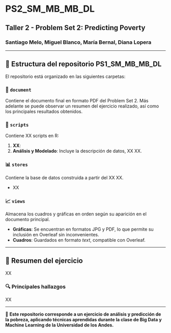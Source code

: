 # PS2_SM_MB_MB_DL
## Taller 2 - Problem Set 2: Predicting Poverty

### Santiago Melo, Miguel Blanco, María Bernal, Diana Lopera  

---

## 📂 Estructura del repositorio PS1_SM_MB_MB_DL  

El repositorio está organizado en las siguientes carpetas:  

### 📄 `document`  
Contiene el documento final en formato PDF del Problem Set 2. Más adelante se puede observar un resumen del ejercicio realizado, así como los principales resultados obtenidos.  

### 📜 `scripts`  
Contiene XX scripts en R:  
1. **XX**:   
2. **Análisis y Modelado**: Incluye la descripción de datos, XX XX.  

### 📊 `stores`  
Contiene la base de datos construida a partir del XX XX.  
- XX 

### 📈 `views`  
Almacena los cuadros y gráficas en orden según su aparición en el documento principal.  

- **Gráficas**: Se encuentran en formatos JPG y PDF, lo que permite su inclusión en Overleaf sin inconvenientes.  
- **Cuadros**: Guardados en formato *text*, compatible con Overleaf.  

---

## 📌 Resumen del ejercicio  

XX 

### 🔍 Principales hallazgos  

XX 

---

📌 **Este repositorio corresponde a un ejercicio de análisis y predicción de la pobreza, aplicando técnicas aprendidas durante la clase de Big Data y Machine Learning de la Universidad de los Andes.**  



